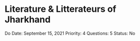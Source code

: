 # Literature &  Litterateurs of Jharkhand

Do Date: September 15, 2021
Priority: 4
Questions: 5
Status: No

